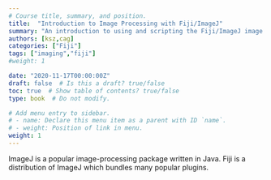 ```yaml
---
# Course title, summary, and position.
title:  "Introduction to Image Processing with Fiji/ImageJ"
summary: "An introduction to using and scripting the Fiji/ImageJ image analysis packages."
authors: [ksz,cag]
categories: ["Fiji"]
tags: ["imaging","fiji"]
#weight: 1

date: "2020-11-17T00:00:00Z"
draft: false  # Is this a draft? true/false
toc: true  # Show table of contents? true/false
type: book  # Do not modify.

# Add menu entry to sidebar.
# - name: Declare this menu item as a parent with ID `name`.
# - weight: Position of link in menu.
weight: 1
---
```


ImageJ is a popular image-processing package written in Java. Fiji is a distribution of ImageJ which bundles many popular plugins.
